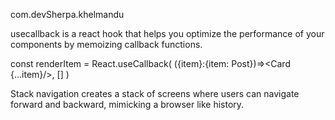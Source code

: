com.devSherpa.khelmandu

usecallback is a react hook that helps you optimize the performance of your components by memoizing callback functions.

const renderItem = React.useCallback(
({item}:{item: Post})=><Card {...item}/>, []
)

Stack navigation creates a stack of screens where users can navigate forward and backward, mimicking a browser like history.
